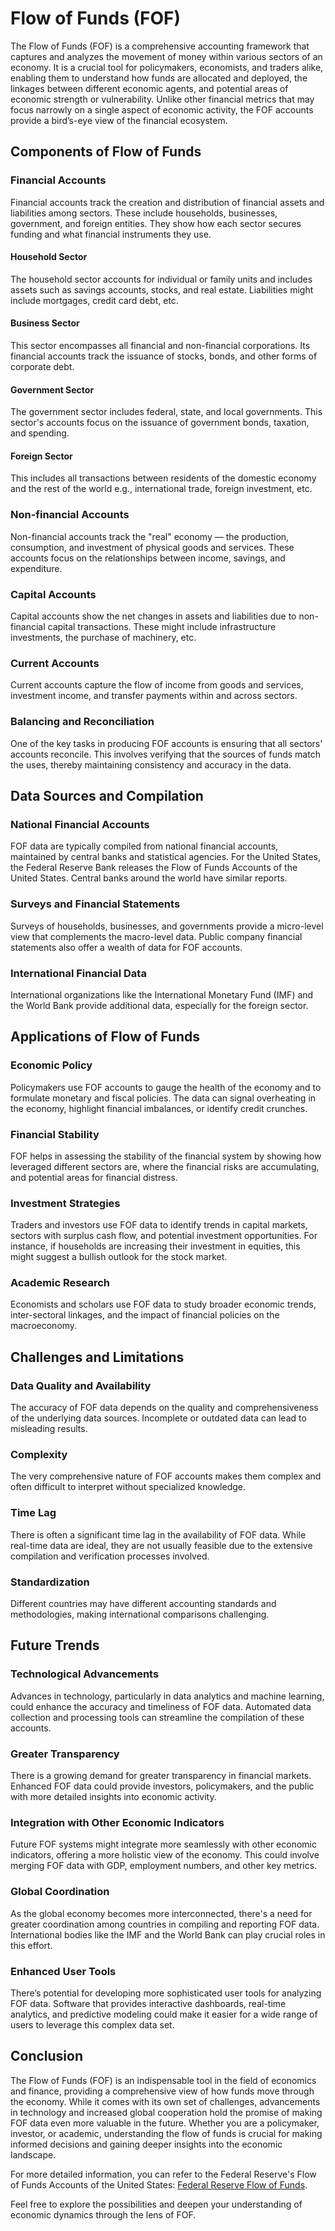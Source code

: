 # Flow of Funds (FOF)

The Flow of Funds (FOF) is a comprehensive accounting framework that captures and analyzes the movement of money within various sectors of an economy. It is a crucial tool for policymakers, economists, and traders alike, enabling them to understand how funds are allocated and deployed, the linkages between different economic agents, and potential areas of economic strength or vulnerability. Unlike other financial metrics that may focus narrowly on a single aspect of economic activity, the FOF accounts provide a bird’s-eye view of the financial ecosystem.

## Components of Flow of Funds

### Financial Accounts

Financial accounts track the creation and distribution of financial assets and liabilities among sectors. These include households, businesses, government, and foreign entities. They show how each sector secures funding and what financial instruments they use.

#### Household Sector
The household sector accounts for individual or family units and includes assets such as savings accounts, stocks, and real estate. Liabilities might include mortgages, credit card debt, etc.

#### Business Sector
This sector encompasses all financial and non-financial corporations. Its financial accounts track the issuance of stocks, bonds, and other forms of corporate debt.

#### Government Sector
The government sector includes federal, state, and local governments. This sector's accounts focus on the issuance of government bonds, taxation, and spending.

#### Foreign Sector
This includes all transactions between residents of the domestic economy and the rest of the world e.g., international trade, foreign investment, etc.

### Non-financial Accounts

Non-financial accounts track the "real" economy — the production, consumption, and investment of physical goods and services. These accounts focus on the relationships between income, savings, and expenditure.

### Capital Accounts

Capital accounts show the net changes in assets and liabilities due to non-financial capital transactions. These might include infrastructure investments, the purchase of machinery, etc.

### Current Accounts

Current accounts capture the flow of income from goods and services, investment income, and transfer payments within and across sectors.

### Balancing and Reconciliation

One of the key tasks in producing FOF accounts is ensuring that all sectors' accounts reconcile. This involves verifying that the sources of funds match the uses, thereby maintaining consistency and accuracy in the data.

## Data Sources and Compilation

### National Financial Accounts

FOF data are typically compiled from national financial accounts, maintained by central banks and statistical agencies. For the United States, the Federal Reserve Bank releases the Flow of Funds Accounts of the United States. Central banks around the world have similar reports.

### Surveys and Financial Statements

Surveys of households, businesses, and governments provide a micro-level view that complements the macro-level data. Public company financial statements also offer a wealth of data for FOF accounts.

### International Financial Data

International organizations like the International Monetary Fund (IMF) and the World Bank provide additional data, especially for the foreign sector.

## Applications of Flow of Funds

### Economic Policy

Policymakers use FOF accounts to gauge the health of the economy and to formulate monetary and fiscal policies. The data can signal overheating in the economy, highlight financial imbalances, or identify credit crunches.

### Financial Stability

FOF helps in assessing the stability of the financial system by showing how leveraged different sectors are, where the financial risks are accumulating, and potential areas for financial distress.

### Investment Strategies

Traders and investors use FOF data to identify trends in capital markets, sectors with surplus cash flow, and potential investment opportunities. For instance, if households are increasing their investment in equities, this might suggest a bullish outlook for the stock market.

### Academic Research

Economists and scholars use FOF data to study broader economic trends, inter-sectoral linkages, and the impact of financial policies on the macroeconomy.

## Challenges and Limitations

### Data Quality and Availability

The accuracy of FOF data depends on the quality and comprehensiveness of the underlying data sources. Incomplete or outdated data can lead to misleading results.

### Complexity

The very comprehensive nature of FOF accounts makes them complex and often difficult to interpret without specialized knowledge.

### Time Lag

There is often a significant time lag in the availability of FOF data. While real-time data are ideal, they are not usually feasible due to the extensive compilation and verification processes involved.

### Standardization

Different countries may have different accounting standards and methodologies, making international comparisons challenging.

## Future Trends

### Technological Advancements

Advances in technology, particularly in data analytics and machine learning, could enhance the accuracy and timeliness of FOF data. Automated data collection and processing tools can streamline the compilation of these accounts.

### Greater Transparency

There is a growing demand for greater transparency in financial markets. Enhanced FOF data could provide investors, policymakers, and the public with more detailed insights into economic activity.

### Integration with Other Economic Indicators

Future FOF systems might integrate more seamlessly with other economic indicators, offering a more holistic view of the economy. This could involve merging FOF data with GDP, employment numbers, and other key metrics.

### Global Coordination

As the global economy becomes more interconnected, there's a need for greater coordination among countries in compiling and reporting FOF data. International bodies like the IMF and the World Bank can play crucial roles in this effort.

### Enhanced User Tools

There’s potential for developing more sophisticated user tools for analyzing FOF data. Software that provides interactive dashboards, real-time analytics, and predictive modeling could make it easier for a wide range of users to leverage this complex data set.

## Conclusion

The Flow of Funds (FOF) is an indispensable tool in the field of economics and finance, providing a comprehensive view of how funds move through the economy. While it comes with its own set of challenges, advancements in technology and increased global cooperation hold the promise of making FOF data even more valuable in the future. Whether you are a policymaker, investor, or academic, understanding the flow of funds is crucial for making informed decisions and gaining deeper insights into the economic landscape.

For more detailed information, you can refer to the Federal Reserve's Flow of Funds Accounts of the United States: [Federal Reserve Flow of Funds](https://www.federalreserve.gov/releases/z1/).

Feel free to explore the possibilities and deepen your understanding of economic dynamics through the lens of FOF.
